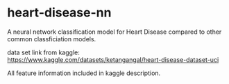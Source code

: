 # heart-disease-nn
A neural network classification model for Heart Disease compared to other common classficiation models. 

data set link from kaggle: https://www.kaggle.com/datasets/ketangangal/heart-disease-dataset-uci

All feature information included in kaggle description. 

